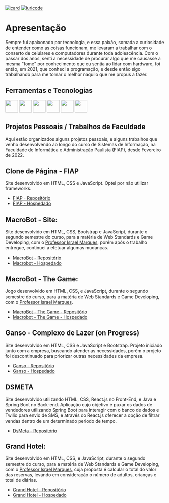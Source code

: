 [![card](https://github-readme-stats.vercel.app/api?username=bzr-lipe&theme=tokyonight&show_icons=true)](https://github.com/anuraghazra/github-readme-stats)
[![iuricode](https://github-readme-stats.vercel.app/api/top-langs/?username=bzr-lipe&hide=html&layout=compact&theme=tokyonight)](https://github.com/anuraghazra/github-readme-stats)


# Apresentação
  Sempre fui apaixonado por tecnologia, e essa paixão, somada a curiosidade de entender como as coisas funcionam, me levaram a trabalhar com o conserto de celulares e computadores durante toda adolescência.
Com o passar dos anos, senti a necessidade de procurar algo que me causasse a mesma "fome" por conhecimento que eu sentia ao lidar com hardware, foi então, em 2021, que conheci a programação, e desde então sigo trabalhando para me tornar o melhor naquilo que me propus a fazer. 

## Ferramentas e Tecnologias
 <a href="https://github.com/bzr-lipe/bzr-lipe/blob/main/html-css-js.md"><img src="https://cdn.jsdelivr.net/gh/devicons/devicon/icons/html5/html5-original.svg" width="40" height="40"/></a>  <a href="https://github.com/bzr-lipe/bzr-lipe/blob/main/html-css-js.md"><img src="https://cdn.jsdelivr.net/gh/devicons/devicon/icons/css3/css3-original.svg" width="40" height="40"/></a>  <a href="https://github.com/bzr-lipe/bzr-lipe/blob/main/html-css-js.md"><img src="https://cdn.jsdelivr.net/gh/devicons/devicon/icons/javascript/javascript-plain.svg" width="40" height="40"/></a>  <img src="https://cdn.jsdelivr.net/gh/devicons/devicon/icons/react/react-original.svg" width="40" height="40">  <img src="https://cdn.jsdelivr.net/gh/devicons/devicon/icons/java/java-original.svg" width="40" height="40"/>  <img src="https://cdn.jsdelivr.net/gh/devicons/devicon/icons/csharp/csharp-original.svg" width="40" height="40"/>



## Projetos Pessoais / Trabalhos de Faculdade

  Aqui estão organizados alguns projetos pessoais, e alguns trabalhos que venho desenvolvendo ao longo do curso de Sistemas de Informação, na Faculdade de Informática e Administração Paulista (FIAP), desde Fevereiro de 2022.
  
## Clone de Página - FIAP
  Site desenvolvido em HTML, CSS e JavaScript. Optei por não utilizar frameworks.

- [FIAP - Repositório](https://github.com/bzr-lipe/MacroBot) 
- [FIAP - Hospedado](https://felipe-bezerra-front.vercel.app/)

## MacroBot - Site:
  Site desenvolvido em HTML, CSS, Bootstrap e JavaScript, durante o segundo semestre do curso, para a matéria de Web Standards e Game Developing, com o [Professor Israel Marques](https://www.linkedin.com/in/israel-marques-cajai-junior-73b592238/), porém após o trabalho entregue, continuei a efetuar algumas mudanças.

- [MacroBot - Repositório](https://github.com/bzr-lipe/MacroBot) 
- [Macrobot - Hospedado](https://macrobot.netlify.app/)

## MacroBot - The Game:
  Jogo desenvolvido em HTML, CSS, e JavaScript, durante o segundo semestre do curso, para a matéria de Web Standards e Game Developing, com o [Professor Israel Marques](https://www.linkedin.com/in/israel-marques-cajai-junior-73b592238/).

- [MacroBot - The Game - Repositório](https://github.com/bzr-lipe/MacroBotGAME)
- [Macrobot - The Game - Hospedado](https://macrobot-game.netlify.app/)


## Ganso - Complexo de Lazer (on Progress)
  Site desenvolvido em HTML, CSS e JavaScript e Bootstrap. Projeto iniciado junto com a empresa, buscando atender as necessidades, porém o projeto foi descontinuado para priorizar outras necessidades da empresa.

- [Ganso - Repositório](https://github.com/bzr-lipe/ganso-site) 
- [Ganso - Hospedado](https://ganso-site-zeta.vercel.app/)
  
 
## DSMETA
  Site desenvolvido utilizando HTML, CSS, React.js no Front-End, e Java e Spring Boot no Back-end.
  Aplicação cujo objetivo é puxar os dados de vendedores utilizando Spring Boot para interagir com o banco de dados e Twilio para envio de SMS, e através do React.js oferecer a opção de filtrar vendas dentro de um determinado periodo de tempo.
  
- [DsMeta - Repositório](https://github.com/bzr-lipe/projetoSpring-React)


## Grand Hotel:
  Site desenvolvido em HTML, CSS, e JavaScript, durante o segundo semestre do curso, para a matéria de Web Standards e Game Developing, com o [Professor Israel Marques](https://www.linkedin.com/in/israel-marques-cajai-junior-73b592238/), cuja proposta é calcular o total do valor das reservas, levando em consideração o número de adultos, crianças e total de diárias.

- [Grand Hotel - Repositório](https://github.com/bzr-lipe/GrandHotel)
- [Grand Hotel - Hospedado](https://grand-hotel-ten.vercel.app/)



